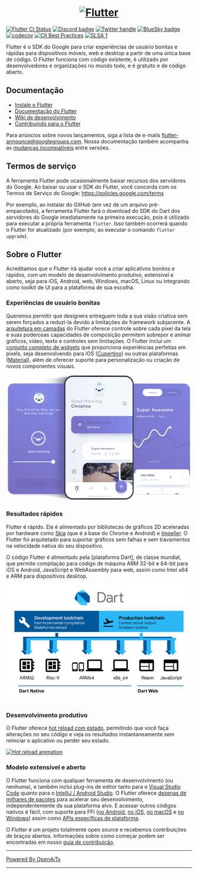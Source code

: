 <a href="https://flutter.dev/">
  <h1 align="center">
    <picture>
      <source media="(prefers-color-scheme: dark)" srcset="https://storage.googleapis.com/cms-storage-bucket/6e19fee6b47b36ca613f.png">
      <img alt="Flutter" src="https://storage.googleapis.com/cms-storage-bucket/c823e53b3a1a7b0d36a9.png">
    </picture>
  </h1>
</a>

[![Flutter CI Status](https://flutter-dashboard.appspot.com/api/public/build-status-badge?repo=flutter)](https://flutter-dashboard.appspot.com/#/build?repo=flutter)
[![Discord badge][]][Discord instructions]
[![Twitter handle][]][Twitter badge]
[![BlueSky badge][]][BlueSky handle]
[![codecov](https://codecov.io/gh/flutter/flutter/branch/master/graph/badge.svg?token=11yDrJU2M2)](https://codecov.io/gh/flutter/flutter)
[![CII Best Practices](https://bestpractices.coreinfrastructure.org/projects/5631/badge)](https://bestpractices.coreinfrastructure.org/projects/5631)
[![SLSA 1](https://slsa.dev/images/gh-badge-level1.svg)](https://slsa.dev)

Flutter é o SDK do Google para criar experiências de usuário bonitas e rápidas para
dispositivos móveis, web e desktop a partir de uma única base de código. O Flutter funciona com código existente, é utilizado por desenvolvedores e organizações no mundo todo, e é gratuito e de código aberto.

## Documentação

* [Instale o Flutter](https://flutter.dev/get-started/)
* [Documentação do Flutter](https://docs.flutter.dev/)
* [Wiki de desenvolvimento](./docs/README.md)
* [Contribuindo para o Flutter](https://github.com/flutter/flutter/blob/main/CONTRIBUTING.md)

Para anúncios sobre novos lançamentos, siga a lista de e-mails
[flutter-announce@googlegroups.com](https://groups.google.com/forum/#!forum/flutter-announce).
Nossa documentação também acompanha as [mudanças incompatíveis](https://docs.flutter.dev/release/breaking-changes) entre versões.

## Termos de serviço

A ferramenta Flutter pode ocasionalmente baixar recursos dos servidores do Google. Ao
baixar ou usar o SDK do Flutter, você concorda com os Termos de Serviço do Google:
https://policies.google.com/terms

Por exemplo, ao instalar do GitHub (em vez de um arquivo pré-empacotado),
a ferramenta Flutter fará o download do SDK do Dart dos servidores do Google
imediatamente na primeira execução, pois é utilizado para executar a própria ferramenta `flutter`.
Isso também ocorrerá quando o Flutter for atualizado (por exemplo, ao executar o comando `flutter upgrade`).

## Sobre o Flutter

Acreditamos que o Flutter irá ajudar você a criar aplicativos bonitos e rápidos, com um modelo de desenvolvimento produtivo, extensível e aberto, seja para iOS, Android, web, Windows, macOS, Linux ou integrando como toolkit de UI para a plataforma de sua escolha.

### Experiências de usuário bonitas

Queremos permitir que designers entreguem toda a sua visão criativa sem serem
forçados a reduzi-la devido a limitações do framework subjacente.
A [arquitetura em camadas](https://docs.flutter.dev/resources/inside-flutter) do Flutter oferece controle sobre cada pixel da tela e suas poderosas capacidades de composição permitem sobrepor e animar gráficos, vídeo, texto e controles sem limitações. O Flutter inclui um [conjunto completo de widgets][widget catalog] que proporciona experiências perfeitas em pixels, seja desenvolvendo para iOS ([Cupertino]) ou outras plataformas ([Material]), além de oferecer suporte para personalização ou criação de novos componentes visuais.

<p align="center"><img src="https://github.com/flutter/website/blob/main/src/content/assets/images/docs/homepage/reflectly-hero-600px.png?raw=true" alt="Reflectly hero image"></p>

### Resultados rápidos

Flutter é rápido. Ele é alimentado por bibliotecas de gráficos 2D aceleradas por hardware como [Skia] (que é a base do Chrome e Android) e [Impeller]. O Flutter foi arquitetado para suportar gráficos sem falhas e sem travamentos na velocidade nativa do seu dispositivo.

O código Flutter é alimentado pela [plataforma Dart], de classe mundial, que permite
compilação para código de máquina ARM 32-bit e 64-bit para iOS e Android,
JavaScript e WebAssembly para web, assim como Intel x64 e ARM
para dispositivos desktop.

<p align="center"><img src="https://github.com/flutter/website/blob/main/src/content/assets/images/docs/homepage/dart-diagram-small.png?raw=true" alt="Dart diagram"></p>

### Desenvolvimento produtivo

O Flutter oferece [hot reload com estado][Hot reload], permitindo que você faça alterações no seu código
e veja os resultados instantaneamente sem reiniciar o aplicativo ou perder seu estado.

[![Hot reload animation][]][Hot reload]

### Modelo extensível e aberto

O Flutter funciona com qualquer ferramenta de desenvolvimento (ou nenhuma), e também inclui
plug-ins de editor tanto para o [Visual Studio Code] quanto para o [IntelliJ / Android Studio].
O Flutter oferece [dezenas de milhares de pacotes][Flutter packages] para acelerar seu
desenvolvimento, independentemente da sua plataforma alvo. E acessar outros códigos nativos
é fácil, com suporte para FFI ([no Android][Android FFI], [no iOS][iOS FFI],
[no macOS][macOS FFI] e [no Windows][Windows FFI]) assim como
[APIs específicas de plataforma][platform channels].

O Flutter é um projeto totalmente open source e recebemos contribuições de braços abertos.
Informações sobre como começar podem ser encontradas em nosso
[guia de contribuição](CONTRIBUTING.md).

[flutter.dev]: https://flutter.dev
[Discord instructions]: ./docs/contributing/Chat.md
[Discord badge]: https://img.shields.io/discord/608014603317936148?logo=discord
[Twitter handle]: https://img.shields.io/twitter/follow/flutterdev.svg?style=social&label=Follow
[Twitter badge]: https://twitter.com/intent/follow?screen_name=flutterdev
[BlueSky badge]: https://img.shields.io/badge/Bluesky-0285FF?logo=bluesky&logoColor=fff&label=Follow%20me%20on&color=0285FF
[BlueSky handle]: https://bsky.app/profile/flutter.dev
[layered architecture]: https://docs.flutter.dev/resources/inside-flutter
[architectural overview]: https://docs.flutter.dev/resources/architectural-overview
[widget catalog]: https://flutter.dev/widgets/
[Cupertino]: https://docs.flutter.dev/development/ui/widgets/cupertino
[Material]: https://docs.flutter.dev/development/ui/widgets/material
[Skia]: https://skia.org/
[Dart platform]: https://dart.dev/
[Hot reload animation]: https://github.com/flutter/website/blob/main/src/content/assets/images/docs/tools/android-studio/hot-reload.gif?raw=true
[Hot reload]: https://docs.flutter.dev/development/tools/hot-reload
[Visual Studio Code]: https://marketplace.visualstudio.com/items?itemName=Dart-Code.flutter
[IntelliJ / Android Studio]: https://plugins.jetbrains.com/plugin/9212-flutter
[Flutter packages]: https://pub.dev/flutter
[Android FFI]: https://docs.flutter.dev/development/platform-integration/android/c-interop
[iOS FFI]: https://docs.flutter.dev/development/platform-integration/ios/c-interop
[macOS FFI]: https://docs.flutter.dev/development/platform-integration/macos/c-interop
[Windows FFI]: https://docs.flutter.dev/development/platform-integration/windows/building#integrating-with-windows
[platform channels]: https://docs.flutter.dev/development/platform-integration/platform-channels
[interop example]: https://github.com/flutter/flutter/tree/main/examples/platform_channel
[Impeller]: https://docs.flutter.dev/perf/impeller


---


[Powered By OpenAiTx](https://github.com/OpenAiTx/OpenAiTx)


---